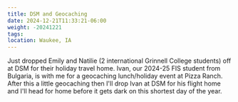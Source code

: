 ```yaml
---
title: DSM and Geocaching
date: 2024-12-21T11:33:21-06:00
weight: -20241221
tags:
location: Waukee, IA
---
```

Just dropped Emily and Natilie (2 international Grinnell College students) off at DSM for their holiday travel home.  Ivan, our 2024-25 FIS student from Bulgaria, is with me for a geocaching lunch/holiday event at Pizza Ranch.  After this a little geocaching then I'll drop Ivan at DSM for his flight home and I'll head for home before it gets dark on this shortest day of the year.  